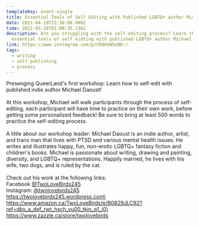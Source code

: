 ```yaml
---
templateKey: event-single
title: Essential Tools of Self Editing with Published LGBTQ+ author Michael Daoust
date: 2021-04-10T23:30:00.000Z
time: 2021-05-16T01:00:35.136Z
description: Are you struggling with the self-editing process? Learn the
  essential tools of self eidting with published LGBTQ+ author Michael Daoust.
link: https://www.instagram.com/p/CMdmVWSnBD-/
tags:
  - writing
  - self publishing
  - process
---
```

Presenging QueerLand's first workshop: Learn how to self-edit with published indie author Michael Daoust!\
\
At this workshop, Michael will walk participants through the process of self-editing, each participant will have time to practice on their own work, before getting some personalized feedback! Be sure to bring at least 500 words to practice the self-editing process.\
\
A little about our workshop leader: Michael Daoust is an indie author, artist, and trans man that lives with PTSD and various mental health issues. He writes and illustrates happy, fun, non-erotic LGBTQ+ fantasy fiction and children's books. Michael is passionate about writing, drawing and painting, diversity, and LGBTQ+ representations. Happily married, he lives with his wife, two dogs, and is ruled by the cat.\
\
Check out his work at the following links:\
Facebook [@TwoLoveBirds245](https://www.instagram.com/TwoLoveBirds245/)\
Instagram: [@twolovebirds245](https://www.instagram.com/twolovebirds245/)\
https://twolovebirds245.wordpress.com\
https://www.amazon.ca/TwoLoveBirds/e/B0829JLC92?ref=dbs_a_def_rwt_hsch_vu00_tkin_p1_i0\
https://www.zazzle.ca/store/twolovebirds